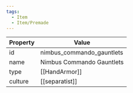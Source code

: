 ```yaml
---
tags:
  - Item
  - Item/Premade
---
```


| Property | Value                     |
| -------- | ------------------------- |
| id       | nimbus_commando_gauntlets |
| name     | Nimbus Commando Gauntlets |
| type     | [[HandArmor]]             |
| culture  | [[separatist]]            |


